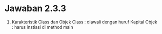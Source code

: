 # Jawaban 2.3.3

1. Karakteristik Class dan Objek
Class : diawali dengan huruf Kapital
Objek : harus instiasi di method main